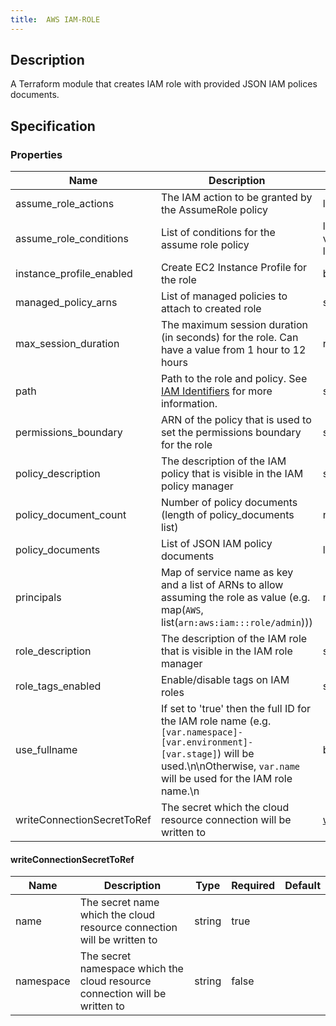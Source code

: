 ```yaml
---
title:  AWS IAM-ROLE
---
```


## Description

A Terraform module that creates IAM role with provided JSON IAM polices documents.

## Specification


### Properties

 Name | Description | Type | Required | Default 
 ------------ | ------------- | ------------- | ------------- | ------------- 
 assume_role_actions | The IAM action to be granted by the AssumeRole policy | list(string) | false |  
 assume_role_conditions | List of conditions for the assume role policy | list(object({\n    test     = string\n    variable = string\n    values   = list(string)\n  })) | false |  
 instance_profile_enabled | Create EC2 Instance Profile for the role | bool | false |  
 managed_policy_arns | List of managed policies to attach to created role | set(string) | false |  
 max_session_duration | The maximum session duration (in seconds) for the role. Can have a value from 1 hour to 12 hours | number | false |  
 path | Path to the role and policy. See [IAM Identifiers](https://docs.aws.amazon.com/IAM/latest/UserGuide/reference_identifiers.html) for more information. | string | false |  
 permissions_boundary | ARN of the policy that is used to set the permissions boundary for the role | string | false |  
 policy_description | The description of the IAM policy that is visible in the IAM policy manager | string | false |  
 policy_document_count | Number of policy documents (length of policy_documents list) | number | false |  
 policy_documents | List of JSON IAM policy documents | list(string) | false |  
 principals | Map of service name as key and a list of ARNs to allow assuming the role as value (e.g. map(`AWS`, list(`arn:aws:iam:::role/admin`))) | map(list(string)) | false |  
 role_description | The description of the IAM role that is visible in the IAM role manager | string | true |  
 role_tags_enabled | Enable/disable tags on IAM roles | string | false |  
 use_fullname | If set to 'true' then the full ID for the IAM role name (e.g. `[var.namespace]-[var.environment]-[var.stage]`) will be used.\n\nOtherwise, `var.name` will be used for the IAM role name.\n | bool | false |  
 writeConnectionSecretToRef | The secret which the cloud resource connection will be written to | [writeConnectionSecretToRef](#writeConnectionSecretToRef) | false |  


#### writeConnectionSecretToRef

 Name | Description | Type | Required | Default 
 ------------ | ------------- | ------------- | ------------- | ------------- 
 name | The secret name which the cloud resource connection will be written to | string | true |  
 namespace | The secret namespace which the cloud resource connection will be written to | string | false |  
